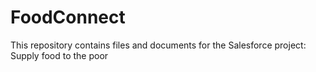 # FoodConnect
This repository contains files and documents for the Salesforce project: Supply food to the poor
